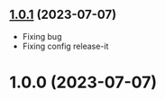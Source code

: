 ## [1.0.1](https://github.com/archimondee/react-native-71-template/compare/v1.0.0...v1.0.1) (2023-07-07)
- Fixing bug
- Fixing config release-it

# 1.0.0 (2023-07-07)

